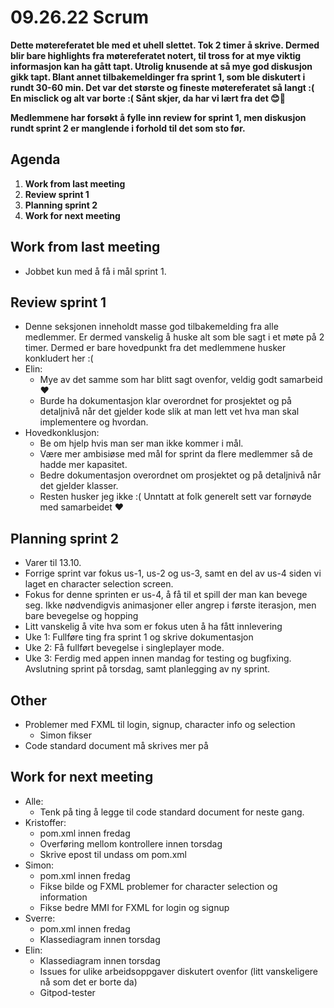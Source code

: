 # 09.26.22 Scrum

**Dette møtereferatet ble med et uhell slettet. Tok 2 timer å skrive. Dermed blir bare highlights fra møtereferatet notert, til tross for at mye viktig informasjon kan ha gått tapt. Utrolig knusende at så mye god diskusjon gikk tapt. Blant annet tilbakemeldinger fra sprint 1, som ble diskutert i rundt 30-60 min. Det var det største og fineste møtereferatet så langt :( En misclick og alt var borte :( Sånt skjer, da har vi lært fra det 😊🔫**

**Medlemmene har forsøkt å fylle inn review for sprint 1, men diskusjon rundt sprint 2 er manglende i forhold til det som sto før.**

## Agenda
1. **Work from last meeting**
2. **Review sprint 1**
3. **Planning sprint 2**
4. **Work for next meeting**

## Work from last meeting
* Jobbet kun med å få i mål sprint 1.

## Review sprint 1
* Denne seksjonen inneholdt masse god tilbakemelding fra alle medlemmer. Er dermed vanskelig å huske alt som ble sagt i et møte på 2 timer. Dermed er bare hovedpunkt fra det medlemmene husker konkludert her :(
* Elin:
    * Mye av det samme som har blitt sagt ovenfor, veldig godt samarbeid ♥
    * Burde ha dokumentasjon klar overordnet for prosjektet og på detaljnivå når det gjelder kode slik at man lett vet hva man skal implementere og hvordan.
* Hovedkonklusjon:
    * Be om hjelp hvis man ser man ikke kommer i mål.
    * Være mer ambisiøse med mål for sprint da flere medlemmer så de hadde mer kapasitet.
    * Bedre dokumentasjon overordnet om prosjektet og på detaljnivå når det gjelder klasser.
    * Resten husker jeg ikke :( Unntatt at folk generelt sett var fornøyde med samarbeidet ♥

## Planning sprint 2
* Varer til 13.10.
* Forrige sprint var fokus us-1, us-2 og us-3, samt en del av us-4 siden vi laget en character selection screen.
* Fokus for denne sprinten er us-4, å få til et spill der man kan bevege seg. Ikke nødvendigvis animasjoner eller angrep i første iterasjon, men bare bevegelse og hopping
* Litt vanskelig å vite hva som er fokus uten å ha fått innlevering
* Uke 1: Fullføre ting fra sprint 1 og skrive dokumentasjon
* Uke 2: Få fullført bevegelse i singleplayer mode.
* Uke 3: Ferdig med appen innen mandag for testing og bugfixing. Avslutning sprint på torsdag, samt planlegging av ny sprint.

## Other
* Problemer med FXML til login, signup, character info og selection
    * Simon fikser
* Code standard document må skrives mer på

## Work for next meeting
* Alle:
    * Tenk på ting å legge til code standard document for neste gang.
* Kristoffer:
    * pom.xml innen fredag
    * Overføring mellom kontrollere innen torsdag
    * Skrive epost til undass om pom.xml
* Simon:
    * pom.xml innen fredag
    * Fikse bilde og FXML problemer for character selection og information
    * Fikse bedre MMI for FXML for login og signup
* Sverre:
    * pom.xml innen fredag
    * Klassediagram innen torsdag
* Elin:
    * Klassediagram innen torsdag
    * Issues for ulike arbeidsoppgaver diskutert ovenfor (litt vanskeligere nå som det er borte da)
    * Gitpod-tester
